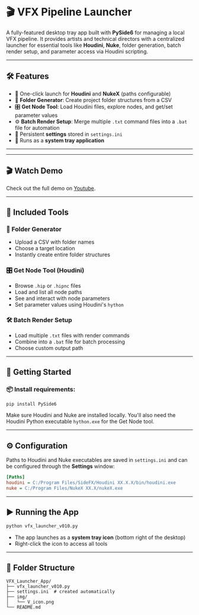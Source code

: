 # 🎬 VFX Pipeline Launcher

A fully-featured desktop tray app built with **PySide6** for managing a local VFX pipeline. It provides artists and technical directors with a centralized launcher for essential tools like **Houdini**, **Nuke**, folder generation, batch render setup, and parameter access via Houdini scripting.

---

## 🛠 Features

- 🚀 One-click launch for **Houdini** and **NukeX** (paths configurable)
- 📁 **Folder Generator**: Create project folder structures from a CSV
- 🎛 **Get Node Tool**: Load Houdini files, explore nodes, and get/set parameter values
- ⚙️ **Batch Render Setup**: Merge multiple `.txt` command files into a `.bat` file for automation
- 💾 Persistent **settings** stored in `settings.ini`
- 🧰 Runs as a **system tray application**

---

---

## 🎬 Watch Demo

Check out the full demo on [Youtube](https://youtu.be/QfsPPa97fag).

---

## 🧩 Included Tools

### 📁 Folder Generator
- Upload a CSV with folder names
- Choose a target location
- Instantly create entire folder structures

### 🎛 Get Node Tool (Houdini)
- Browse `.hip` or `.hipnc` files
- Load and list all node paths
- See and interact with node parameters
- Set parameter values using Houdini's `hython`

### 🛠 Batch Render Setup
- Load multiple `.txt` files with render commands
- Combine into a `.bat` file for batch processing
- Choose custom output path

---

## 🚀 Getting Started

### 📦 Install requirements:

```bash
pip install PySide6
```

Make sure Houdini and Nuke are installed locally. You'll also need the Houdini Python executable `hython.exe` for the Get Node tool.

---

## ⚙️ Configuration

Paths to Houdini and Nuke executables are saved in `settings.ini` and can be configured through the **Settings** window:

```ini
[Paths]
houdini = C:/Program Files/SideFX/Houdini XX.X.X/bin/houdini.exe
nuke = C:/Program Files/NukeX XX.X/nukeX.exe
```

---

## ▶️ Running the App

```bash
python vfx_launcher_v010.py
```

- The app launches as a **system tray icon** (bottom right of the desktop)
- Right-click the icon to access all tools

---

## 📂 Folder Structure

```
VFX_Launcher_App/
├── vfx_launcher_v010.py
├── settings.ini  # created automatically
├── img/
│   └── V_icon.png
└── README.md
```

